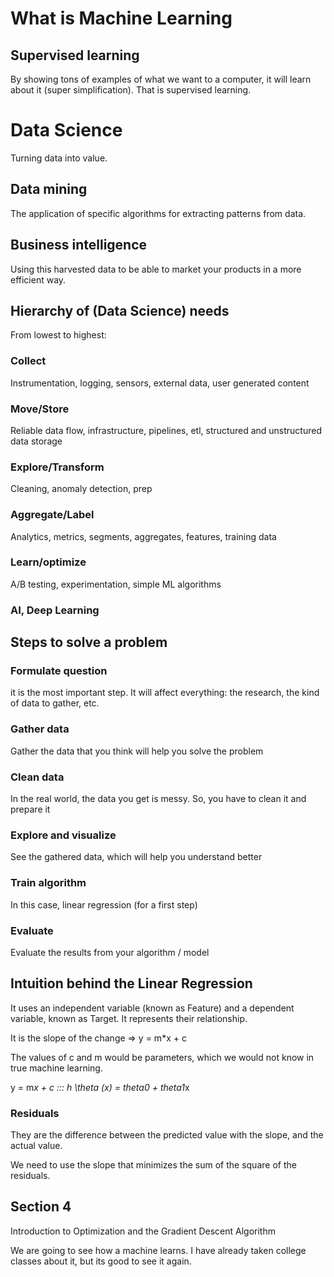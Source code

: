 # What is Machine Learning

## Supervised learning

By showing tons of examples of what we want to a computer, it will learn about it (super simplification). That is supervised learning. 

# Data Science

Turning data into value. 

## Data mining

The application of specific algorithms for extracting patterns from data. 

## Business intelligence

Using this harvested data to be able to market your products in a more efficient way. 

## Hierarchy of (Data Science) needs

From lowest to highest: 

### Collect
Instrumentation, logging, sensors, external data, user generated content

### Move/Store

Reliable data flow, infrastructure, pipelines, etl, structured and unstructured data storage

### Explore/Transform

Cleaning, anomaly detection, prep

### Aggregate/Label

Analytics, metrics, segments, aggregates, features, training data

### Learn/optimize

A/B testing, experimentation, simple ML algorithms

### AI, Deep Learning

## Steps to solve a problem

### Formulate question

it is the most important step. It will affect everything: the research, the kind of data to gather, etc. 

### Gather data

Gather the data that you think will help you solve the problem 

### Clean data

In the real world, the data you get is messy. So, you have to clean it and prepare it

### Explore and visualize

See the gathered data, which will help you understand better 

### Train algorithm

In this case, linear regression (for a first step)

### Evaluate

Evaluate the results from your algorithm / model

## Intuition behind the Linear Regression

It uses an independent variable (known as Feature) and a dependent variable, known as Target. 
It represents their relationship. 

It is the slope of the change => y = m*x + c

The values of c and m would be parameters, which we would not know in true machine learning. 

y = m*x + c ::: h \theta (x) = theta0 + theta1*x

### Residuals

They are the difference between the predicted value with the slope, and the actual value. 

We need to use the slope that minimizes the sum of the square of the residuals. 


## Section 4 

Introduction to Optimization and the Gradient Descent Algorithm

We are going to see how a machine learns. 
I have already taken college classes about it, but its good to see it again. 


